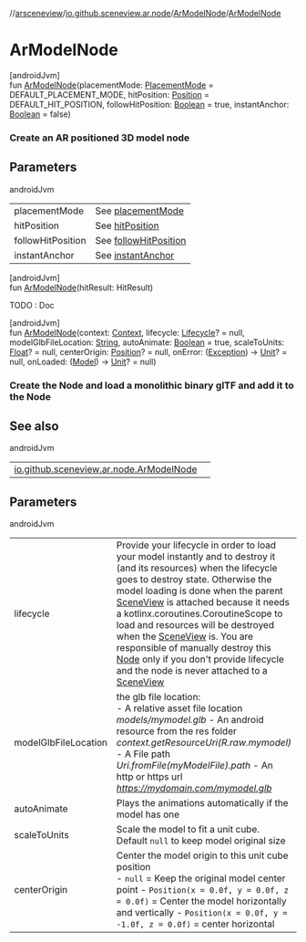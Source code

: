 //[arsceneview](../../../index.md)/[io.github.sceneview.ar.node](../index.md)/[ArModelNode](index.md)/[ArModelNode](-ar-model-node.md)

# ArModelNode

[androidJvm]\
fun [ArModelNode](-ar-model-node.md)(placementMode: [PlacementMode](../-placement-mode/index.md) = DEFAULT_PLACEMENT_MODE, hitPosition: [Position](../../../../sceneview/io.github.sceneview.math/-position/index.md) = DEFAULT_HIT_POSITION, followHitPosition: [Boolean](https://kotlinlang.org/api/latest/jvm/stdlib/kotlin/-boolean/index.html) = true, instantAnchor: [Boolean](https://kotlinlang.org/api/latest/jvm/stdlib/kotlin/-boolean/index.html) = false)

###  Create an AR positioned 3D model node

## Parameters

androidJvm

| | |
|---|---|
| placementMode | See [placementMode](../../../../arsceneview/io.github.sceneview.ar.node/-ar-model-node/[60]init[62].md) |
| hitPosition | See [hitPosition](../../../../arsceneview/io.github.sceneview.ar.node/-ar-model-node/[60]init[62].md) |
| followHitPosition | See [followHitPosition](../../../../arsceneview/io.github.sceneview.ar.node/-ar-model-node/[60]init[62].md) |
| instantAnchor | See [instantAnchor](../../../../arsceneview/io.github.sceneview.ar.node/-ar-model-node/[60]init[62].md) |

[androidJvm]\
fun [ArModelNode](-ar-model-node.md)(hitResult: HitResult)

TODO : Doc

[androidJvm]\
fun [ArModelNode](-ar-model-node.md)(context: [Context](https://developer.android.com/reference/kotlin/android/content/Context.html), lifecycle: [Lifecycle](https://developer.android.com/reference/kotlin/androidx/lifecycle/Lifecycle.html)? = null, modelGlbFileLocation: [String](https://kotlinlang.org/api/latest/jvm/stdlib/kotlin/-string/index.html), autoAnimate: [Boolean](https://kotlinlang.org/api/latest/jvm/stdlib/kotlin/-boolean/index.html) = true, scaleToUnits: [Float](https://kotlinlang.org/api/latest/jvm/stdlib/kotlin/-float/index.html)? = null, centerOrigin: [Position](../../../../sceneview/io.github.sceneview.math/-position/index.md)? = null, onError: ([Exception](https://kotlinlang.org/api/latest/jvm/stdlib/kotlin/-exception/index.html)) -&gt; [Unit](https://kotlinlang.org/api/latest/jvm/stdlib/kotlin/-unit/index.html)? = null, onLoaded: ([Model](../../../../sceneview/io.github.sceneview.model/-model/index.md)) -&gt; [Unit](https://kotlinlang.org/api/latest/jvm/stdlib/kotlin/-unit/index.html)? = null)

###  Create the Node and load a monolithic binary glTF and add it to the Node

## See also

androidJvm

| | |
|---|---|
| [io.github.sceneview.ar.node.ArModelNode](../../../../arsceneview/io.github.sceneview.ar.node/-ar-model-node/load-model-glb.md) |  |

## Parameters

androidJvm

| | |
|---|---|
| lifecycle | Provide your lifecycle in order to load your model instantly and to destroy it (and its resources) when the lifecycle goes to destroy state. Otherwise the model loading is done when the parent [SceneView](../../../../sceneview/sceneview/io.github.sceneview/-scene-view/index.md) is attached because it needs a kotlinx.coroutines.CoroutineScope to load and resources will be destroyed when the [SceneView](../../../../sceneview/sceneview/io.github.sceneview/-scene-view/index.md) is. You are responsible of manually destroy this [Node](../../../../sceneview/sceneview/io.github.sceneview.node/-node/index.md) only if you don't provide lifecycle and the node is never attached to a [SceneView](../../../../sceneview/sceneview/io.github.sceneview/-scene-view/index.md) |
| modelGlbFileLocation | the glb file location:<br>-     A relative asset file location *models/mymodel.glb* -     An android resource from the res folder *context.getResourceUri(R.raw.mymodel)* -     A File path *Uri.fromFile(myModelFile).path* -     An http or https url *https://mydomain.com/mymodel.glb* |
| autoAnimate | Plays the animations automatically if the model has one |
| scaleToUnits | Scale the model to fit a unit cube. Default `null` to keep model original size |
| centerOrigin | Center the model origin to this unit cube position<br>-     `null` = Keep the original model center point -     `Position(x = 0.0f, y = 0.0f, z = 0.0f)` = Center the model horizontally and vertically -     `Position(x = 0.0f, y = -1.0f, z = 0.0f)` = center horizontal | bottom aligned -     `Position(x = -1.0f, y = 1.0f, z = 0.0f)` = left | top aligned -     ... |
